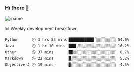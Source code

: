 ### Hi there 👋

<!--
**lv2020/lv2020** is a ✨ _special_ ✨ repository because its `README.md` (this file) appears on your GitHub profile.

Here are some ideas to get you started:

- 🔭 I’m currently working on ...
- 🌱 I’m currently learning ...
- 👯 I’m looking to collaborate on ...
- 🤔 I’m looking for help with ...
- 💬 Ask me about ...
- 📫 How to reach me: ...
- 😄 Pronouns: ...
- ⚡ Fun fact: ...
-->
![:name](https://count.getloli.com/get/@:lv2020)
 <!-- waka-box start -->
📊 Weekly development breakdown
```text
Python      🕓 3 hrs 53 mins ███████████▎░░░░░░░░░ 54.0%
Java        🕓 1 hr 10 mins  ███▍░░░░░░░░░░░░░░░░░ 16.2%
Other       🕓 37 mins       █▊░░░░░░░░░░░░░░░░░░░  8.7%
Markdown    🕓 22 mins       █░░░░░░░░░░░░░░░░░░░░  5.2%
Objective-J 🕓 19 mins       ▉░░░░░░░░░░░░░░░░░░░░  4.5%
```
<!-- Powered by https://github.com/YouEclipse/waka-box-go . -->
<!-- waka-box end -->
